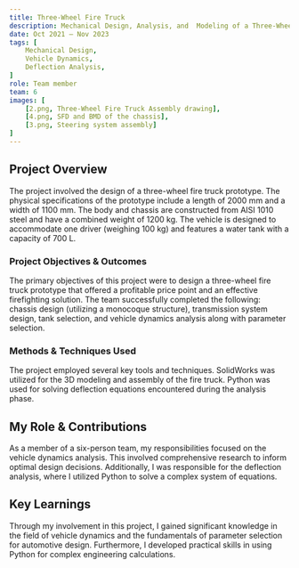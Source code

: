 ```yaml
---
title: Three-Wheel Fire Truck
description: Mechanical Design, Analysis, and  Modeling of a Three-Wheel Fire Truck Prototype with a capacity of  660 Liter.
date: Oct 2021 – Nov 2023
tags: [
    Mechanical Design,
    Vehicle Dynamics,
    Deflection Analysis,
]
role: Team member
team: 6
images: [
    [2.png, Three-Wheel Fire Truck Assembly drawing],
    [4.png, SFD and BMD of the chassis],
    [3.png, Steering system assembly]
]
---
```


## Project Overview

The project involved the design of a three-wheel fire truck prototype. The physical specifications of the prototype include a length of 2000 mm and a width of 1100 mm. The body and chassis are constructed from AISI 1010 steel and have a combined weight of 1200 kg. The vehicle is designed to accommodate one driver (weighing 100 kg) and features a water tank with a capacity of 700 L.

### Project Objectives & Outcomes

The primary objectives of this project were to design a three-wheel fire truck prototype that offered a profitable price point and an effective firefighting solution. The team successfully completed the following: chassis design (utilizing a monocoque structure), transmission system design, tank selection, and vehicle dynamics analysis along with parameter selection.

### Methods & Techniques Used

The project employed several key tools and techniques. SolidWorks was utilized for the 3D modeling and assembly of the fire truck. Python was used for solving deflection equations encountered during the analysis phase.

## My Role & Contributions

As a member of a six-person team, my responsibilities focused on the vehicle dynamics analysis. This involved comprehensive research to inform optimal design decisions. Additionally, I was responsible for the deflection analysis, where I utilized Python to solve a complex system of equations.

## Key Learnings

Through my involvement in this project, I gained significant knowledge in the field of vehicle dynamics and the fundamentals of parameter selection for automotive design. Furthermore, I developed practical skills in using Python for complex engineering calculations.
